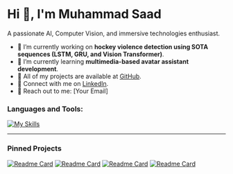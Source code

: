 # Hi 👋, I'm Muhammad Saad

A passionate AI, Computer Vision, and immersive technologies enthusiast.

- 🔭 I’m currently working on **hockey violence detection using SOTA sequences (LSTM, GRU, and Vision Transformer)**.
- 🌱 I’m currently learning **multimedia-based avatar assistant development**.
- 💼 All of my projects are available at [GitHub](https://github.com/yourgithubprofile).
- 🤝 Connect with me on [LinkedIn](your-linkedin-profile).
- 📧 Reach out to me: [Your Email]

### Languages and Tools:
[![My Skills](https://skillicons.dev/icons?i=js,ts,python,cpp,html,css,blender,git,github,docker&theme=dark)](https://skillicons.dev)

---

### Pinned Projects

[![Readme Card](https://github-readme-stats.vercel.app/api/pin/?username=yourgithubusername&repo=repo1)](https://github.com/yourgithubusername/repo1)
[![Readme Card](https://github-readme-stats.vercel.app/api/pin/?username=yourgithubusername&repo=repo2)](https://github.com/yourgithubusername/repo2)
[![Readme Card](https://github-readme-stats.vercel.app/api/pin/?username=yourgithubusername&repo=repo3)](https://github.com/yourgithubusername/repo3)
[![Readme Card](https://github-readme-stats.vercel.app/api/pin/?username=yourgithubusername&repo=repo4)](https://github.com/yourgithubusername/repo4)
